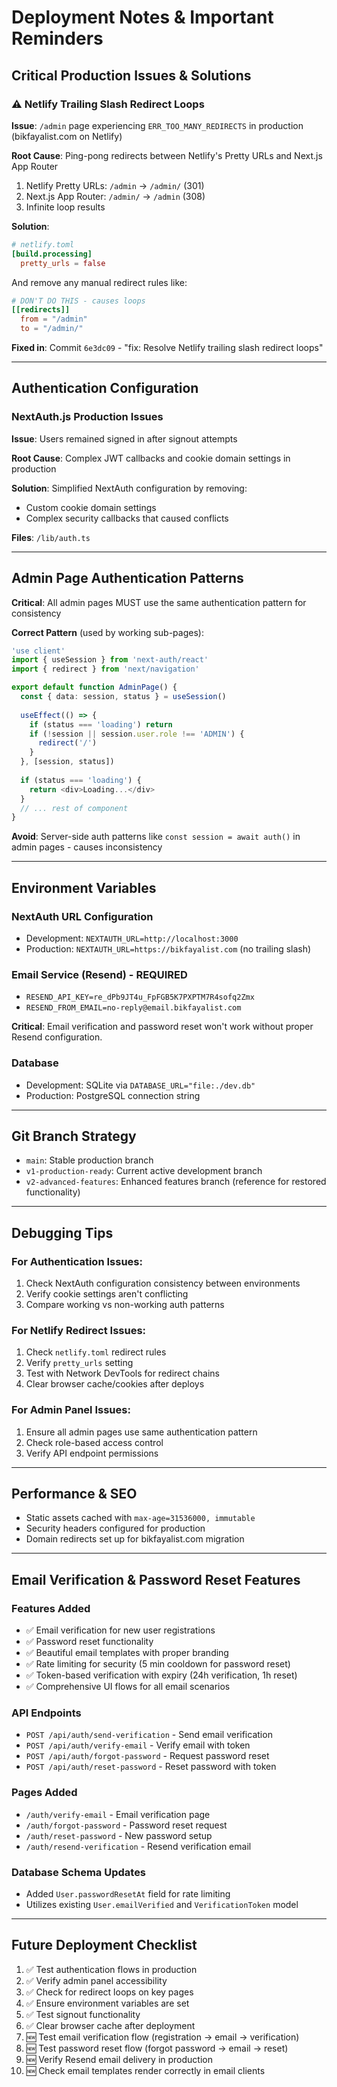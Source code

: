 # Deployment Notes & Important Reminders

## Critical Production Issues & Solutions

### ⚠️ Netlify Trailing Slash Redirect Loops

**Issue**: `/admin` page experiencing `ERR_TOO_MANY_REDIRECTS` in production (bikfayalist.com on Netlify)

**Root Cause**: Ping-pong redirects between Netlify's Pretty URLs and Next.js App Router
1. Netlify Pretty URLs: `/admin` → `/admin/` (301)
2. Next.js App Router: `/admin/` → `/admin` (308)
3. Infinite loop results

**Solution**: 
```toml
# netlify.toml
[build.processing]
  pretty_urls = false
```
And remove any manual redirect rules like:
```toml
# DON'T DO THIS - causes loops
[[redirects]]
  from = "/admin"
  to = "/admin/"
```

**Fixed in**: Commit `6e3dc09` - "fix: Resolve Netlify trailing slash redirect loops"

---

## Authentication Configuration

### NextAuth.js Production Issues

**Issue**: Users remained signed in after signout attempts

**Root Cause**: Complex JWT callbacks and cookie domain settings in production

**Solution**: Simplified NextAuth configuration by removing:
- Custom cookie domain settings
- Complex security callbacks that caused conflicts

**Files**: `/lib/auth.ts`

---

## Admin Page Authentication Patterns

**Critical**: All admin pages MUST use the same authentication pattern for consistency

**Correct Pattern** (used by working sub-pages):
```typescript
'use client'
import { useSession } from 'next-auth/react'
import { redirect } from 'next/navigation'

export default function AdminPage() {
  const { data: session, status } = useSession()
  
  useEffect(() => {
    if (status === 'loading') return
    if (!session || session.user.role !== 'ADMIN') {
      redirect('/')
    }
  }, [session, status])
  
  if (status === 'loading') {
    return <div>Loading...</div>
  }
  // ... rest of component
}
```

**Avoid**: Server-side auth patterns like `const session = await auth()` in admin pages - causes inconsistency

---

## Environment Variables

### NextAuth URL Configuration
- Development: `NEXTAUTH_URL=http://localhost:3000`
- Production: `NEXTAUTH_URL=https://bikfayalist.com` (no trailing slash)

### Email Service (Resend) - REQUIRED
- `RESEND_API_KEY=re_dPb9JT4u_FpFGB5K7PXPTM7R4sofq2Zmx`
- `RESEND_FROM_EMAIL=no-reply@email.bikfayalist.com`

**Critical**: Email verification and password reset won't work without proper Resend configuration.

### Database
- Development: SQLite via `DATABASE_URL="file:./dev.db"`
- Production: PostgreSQL connection string

---

## Git Branch Strategy

- `main`: Stable production branch
- `v1-production-ready`: Current active development branch
- `v2-advanced-features`: Enhanced features branch (reference for restored functionality)

---

## Debugging Tips

### For Authentication Issues:
1. Check NextAuth configuration consistency between environments
2. Verify cookie settings aren't conflicting
3. Compare working vs non-working auth patterns

### For Netlify Redirect Issues:
1. Check `netlify.toml` redirect rules
2. Verify `pretty_urls` setting
3. Test with Network DevTools for redirect chains
4. Clear browser cache/cookies after deploys

### For Admin Panel Issues:
1. Ensure all admin pages use same authentication pattern
2. Check role-based access control
3. Verify API endpoint permissions

---

## Performance & SEO

- Static assets cached with `max-age=31536000, immutable`
- Security headers configured for production
- Domain redirects set up for bikfayalist.com migration

---

## Email Verification & Password Reset Features

### Features Added
- ✅ Email verification for new user registrations
- ✅ Password reset functionality 
- ✅ Beautiful email templates with proper branding
- ✅ Rate limiting for security (5 min cooldown for password reset)
- ✅ Token-based verification with expiry (24h verification, 1h reset)
- ✅ Comprehensive UI flows for all email scenarios

### API Endpoints
- `POST /api/auth/send-verification` - Send email verification
- `POST /api/auth/verify-email` - Verify email with token
- `POST /api/auth/forgot-password` - Request password reset
- `POST /api/auth/reset-password` - Reset password with token

### Pages Added
- `/auth/verify-email` - Email verification page
- `/auth/forgot-password` - Password reset request
- `/auth/reset-password` - New password setup
- `/auth/resend-verification` - Resend verification email

### Database Schema Updates
- Added `User.passwordResetAt` field for rate limiting
- Utilizes existing `User.emailVerified` and `VerificationToken` model

---

## Future Deployment Checklist

1. ✅ Test authentication flows in production
2. ✅ Verify admin panel accessibility 
3. ✅ Check for redirect loops on key pages
4. ✅ Ensure environment variables are set
5. ✅ Test signout functionality
6. ✅ Clear browser cache after deployment
7. 🆕 Test email verification flow (registration → email → verification)
8. 🆕 Test password reset flow (forgot password → email → reset)
9. 🆕 Verify Resend email delivery in production
10. 🆕 Check email templates render correctly in email clients